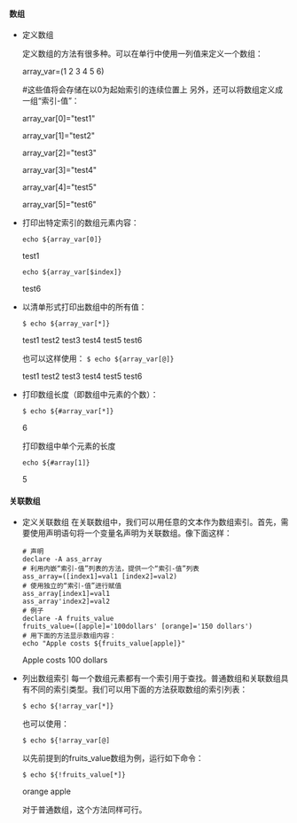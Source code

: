 #### 数组
- 定义数组

  定义数组的方法有很多种。可以在单行中使用一列值来定义一个数组：

  array_var=(1 2 3 4 5 6)

  #这些值将会存储在以0为起始索引的连续位置上
  另外，还可以将数组定义成一组“索引-值”：

  array_var[0]="test1"

  array_var[1]="test2"

  array_var[2]="test3"

  array_var[3]="test4"

  array_var[4]="test5"

  array_var[5]="test6"
- 打印出特定索引的数组元素内容：

  ```echo ${array_var[0]}```

  test1

  ```index=5
  echo ${array_var[$index]}
  ```
  test6
- 以清单形式打印出数组中的所有值：

  ```$ echo ${array_var[*]}```

  test1 test2 test3 test4 test5 test6

  也可以这样使用：
  ```$ echo ${array_var[@]}```

  test1 test2 test3 test4 test5 test6
- 打印数组长度（即数组中元素的个数）：

  ```$ echo ${#array_var[*]}```

  6

  打印数组中单个元素的长度

  ```echo ${#array[1]}```

  5

#### 关联数组
- 定义关联数组
  在关联数组中，我们可以用任意的文本作为数组索引。首先，需要使用声明语句将一个变量名声明为关联数组。像下面这样：

  ```
  # 声明
  declare -A ass_array
  # 利用内嵌“索引-值”列表的方法，提供一个“索引-值”列表
  ass_array=([index1]=val1 [index2]=val2)
  # 使用独立的“索引-值”进行赋值
  ass_array[index1]=val1
  ass_array'index2]=val2
  # 例子
  declare -A fruits_value
  fruits_value=([apple]='100dollars' [orange]='150 dollars')
  # 用下面的方法显示数组内容：
  echo "Apple costs ${fruits_value[apple]}"
  ````

  Apple costs 100 dollars
- 列出数组索引
  每一个数组元素都有一个索引用于查找。普通数组和关联数组具有不同的索引类型。我们可以用下面的方法获取数组的索引列表：

  ```$ echo ${!array_var[*]}```

  也可以使用：

  ```$ echo ${!array_var[@]```

  以先前提到的fruits_value数组为例，运行如下命令：

  ```$ echo ${!fruits_value[*]}```

  orange apple

  对于普通数组，这个方法同样可行。